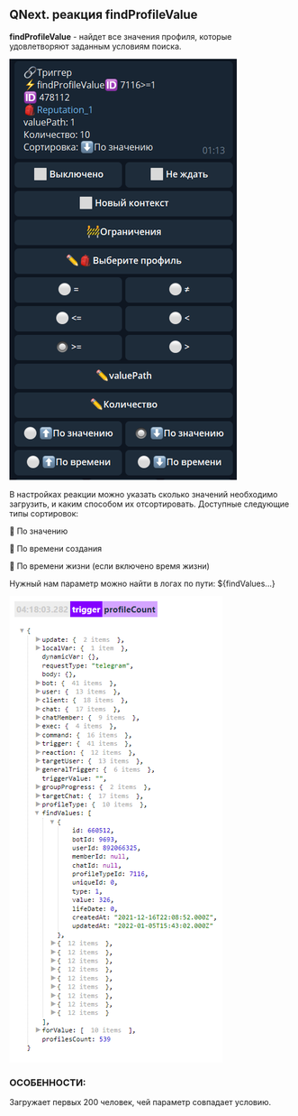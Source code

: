 ## QNext. реакция findProfileValue

**findProfileValue** - найдет все значения профиля, которые удовлетворяют заданным условиям поиска.

![](./1.png)

В настройках реакции можно указать сколько значений необходимо загрузить, и каким способом их отсортировать. Доступные следующие типы сортировок:

🔸 По значению

🔸 По времени создания

🔸 По времени жизни (если включено время жизни)



Нужный нам параметр можно найти в логах по пути:
${findValues...}

![](./2.png)




### ОСОБЕННОСТИ:

Загружает первых 200 человек, чей параметр совпадает условию.







